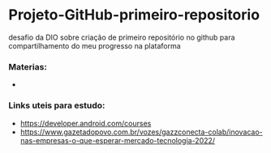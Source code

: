 # Projeto-GitHub-primeiro-repositorio
desafio da DIO sobre criação de  primeiro repositório no github  para compartilhamento do meu progresso na plataforma


### Materias:
-


### Links uteis para estudo: 
- https://developer.android.com/courses
- https://www.gazetadopovo.com.br/vozes/gazzconecta-colab/inovacao-nas-empresas-o-que-esperar-mercado-tecnologia-2022/
